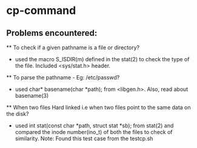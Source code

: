# cp-command

## Problems encountered:

** To check if a given pathname is a file or directory?
 - used the macro S_ISDIR(m) defined in the stat(2) to check the type 
   of the file. Included <sys/stat.h> header.

** To parse the pathname - Eg: /etc/passwd?
 - used char* basename(char *path); from <libgen.h>. 
   Also, read about basename(3)

** When two files Hard linked i.e when two files point to the same data on the disk?
 - used int stat(const char *path, struct stat *sb); from stat(2) and compared 
   the inode number(ino_t) of both the files to check of similarity.
   Note: Found this test case from the testcp.sh